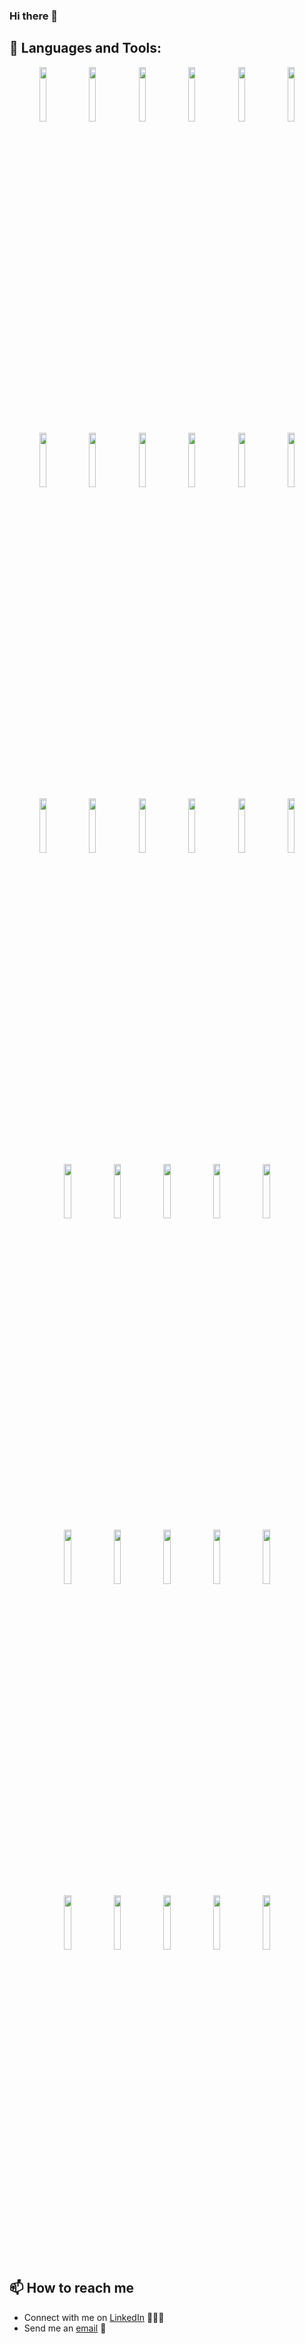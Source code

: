 ### Hi there 👋


## 🧰 Languages and Tools:

<p align="center">
<img width="15%" src="https://www.vectorlogo.zone/logos/java/java-ar21.svg" />
<img width="15%" src="https://www.vectorlogo.zone/logos/angular/angular-ar21.svg" />
<img width="15%" src="https://www.vectorlogo.zone/logos/typescriptlang/typescriptlang-ar21.svg" />
<img width="15%" src="https://www.vectorlogo.zone/logos/javascript/javascript-ar21.svg" />
<img width="15%" src="https://www.vectorlogo.zone/logos/reactjs/reactjs-ar21.svg" />
<img width="15%" src="https://www.vectorlogo.zone/logos/nodejs/nodejs-ar21.svg" />
<br>
<img width="15%" src="https://www.vectorlogo.zone/logos/graphql/graphql-ar21.svg" />
<img width="15%" src="https://www.vectorlogo.zone/logos/postgresql/postgresql-ar21.svg" />
<img width="15%" src="https://upload.vectorlogo.zone/logos/liquibase/images/bd2ff83d-5758-4629-ad54-b1de6f15c7c1.svg" />
<img width="15%" src="https://www.vectorlogo.zone/logos/mysql/mysql-ar21.svg" />
<img width="15%" src="https://upload.vectorlogo.zone/logos/ibm/images/0081c528-9df8-48e2-bf29-7adfc7673bfd.svg" />
<img width="15%" src="https://www.vectorlogo.zone/logos/mongodb/mongodb-ar21.svg" />
<br>
<img width="15%" src="https://www.vectorlogo.zone/logos/atlassian_jira/atlassian_jira-ar21.svg" />
<img width="15%" src="https://www.vectorlogo.zone/logos/springio/springio-ar21.svg" />
<img width="15%" src="https://www.vectorlogo.zone/logos/hibernate/hibernate-ar21.svg" />
<img width="15%" src="https://upload.vectorlogo.zone/logos/mockito/images/36c60459-46b2-46dd-87b7-5ed157df95d4.svg" />
<img width="15%" src="https://www.vectorlogo.zone/logos/apache_tomcat/apache_tomcat-ar21.svg" />
<img width="15%" src="https://www.vectorlogo.zone/logos/jenkins/jenkins-ar21.svg" />
<br>
<img width="15%" src="https://www.vectorlogo.zone/logos/w3_html5/w3_html5-ar21.svg" />
<img width="15%" src="https://upload.vectorlogo.zone/logos/ibm/images/8af40fc1-a22e-4fb0-ae7a-e996c23b2dca.svg" />
<img width="15%" src="https://www.vectorlogo.zone/logos/gradle/gradle-ar21.svg" />
<img width="15%" src="https://upload.vectorlogo.zone/logos/apache_maven/images/bf250be6-ab7f-4191-b421-8d0acb1dc6e4.svg" />
<img width="15%" src="https://www.vectorlogo.zone/logos/jetbrains/jetbrains-ar21.svg" /> 
<br>
<img width="15%" src="https://www.vectorlogo.zone/logos/getpostman/getpostman-ar21.svg" />
<img width="15%" src="https://www.vectorlogo.zone/logos/github/github-ar21.svg" />
<img width="15%" src="https://www.vectorlogo.zone/logos/git-scm/git-scm-ar21.svg" />
<img width="15%" src="https://www.vectorlogo.zone/logos/ubuntu/ubuntu-ar21.svg" />
  <img width="15%" src="https://www.vectorlogo.zone/logos/apache_spark/apache_spark-ar21.svg" />
<br>
<img width="15%" src="https://www.vectorlogo.zone/logos/camunda/camunda-ar21.svg" />
<img width="15%" src="https://www.vectorlogo.zone/logos/npmjs/npmjs-ar21.svg" />
<img width="15%" src="https://www.vectorlogo.zone/logos/docker/docker-ar21.svg" />
<img width="15%" src="https://www.vectorlogo.zone/logos/minioio/minioio-ar21.svg" />
<img width="15%" src="https://www.vectorlogo.zone/logos/apache_kafka/apache_kafka-ar21.svg" />
</p>

## 📫 How to reach me

- Connect with me on [LinkedIn](https://www.linkedin.com/in/oxana-peregud/) 👨🏻‍💻
- Send me an [email](mailto:ox.peregud@gmail.com) 📧
